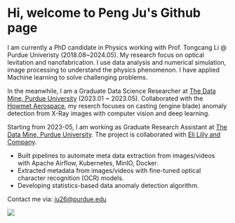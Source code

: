 # Hi, welcome to Peng Ju's Github page
I am currently a PhD candidate in Physics working with Prof. Tongcang Li @ Purdue Univeristy (2018.08~2024.05). My research focus on optical levitation and nanofabrication. I use data analysis and numerical simulation, image processing to understand the physics phenomenon. I have applied Machine learning to solve challenging problems.   

In the meanwhile, I am a Graduate Data Science Researcher at [The Data Mine, Purdue University](https://datamine.purdue.edu/) (2023.01 ~ 2023.05). Collaborated with the [Howmet Aerospace](https://www.howmet.com/), my reserch focuses on casting (engine blade) anomaly detection from X-Ray images with computer vision and deep learning.

Starting from 2023-05, I am working as Graduate Research Assistant at [The Data Mine, Purdue University](https://datamine.purdue.edu/). The project is collaborated with [Eli Lilly and Company](https://www.lilly.com/).

- Built pipelines to automate meta data extraction from images/videos with Apache Airflow, Kubernetes, MinIO, Docker.
- Extracted metadata from images/videos with fine-tuned optical character recognition (OCR) models.
- Developing statistics-based data anomaly detection algorithm.

Contact me via: ju26@purdue.edu

![](https://komarev.com/ghpvc/?username=peng-ju&label=PROFILE+VIEWS)

<!---
% Data analysis and numerical simulation are powerful tools to understand the physics phenomenon.

peng-ju/peng-ju is a ✨ special ✨ repository because its `README.md` (this file) appears on your GitHub profile.
You can click the Preview link to take a look at your changes.
--->
